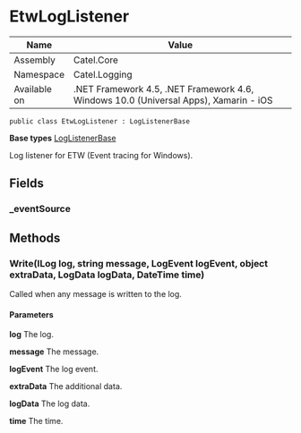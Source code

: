 

# EtwLogListener

Name|Value
---|---
Assembly|Catel.Core
Namespace|Catel.Logging
Available on|.NET Framework 4.5, .NET Framework 4.6, Windows 10.0 (Universal Apps), Xamarin - iOS

```
public class EtwLogListener : LogListenerBase
```

**Base types**
[LogListenerBase](/Catel.Core\Catel\Logging\LogListenerBase.md)


Log listener for ETW (Event tracing for Windows).



## Fields

### _eventSource

## Methods

### Write(ILog log, string message, LogEvent logEvent, object extraData, LogData logData, DateTime time)

Called when any message is written to the log.

#### Parameters

**log**
The log.

**message**
The message.

**logEvent**
The log event.

**extraData**
The additional data.

**logData**
The log data.

**time**
The time.



